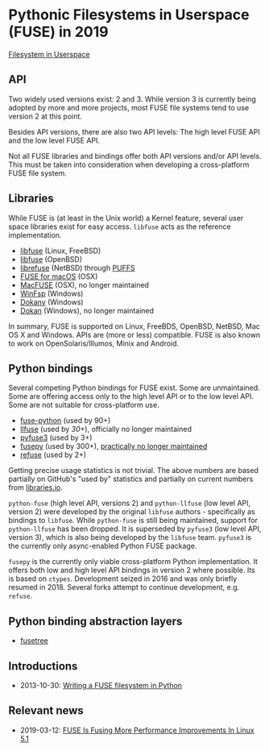 # Pythonic Filesystems in Userspace (FUSE) in 2019

[Filesystem in Userspace](https://en.wikipedia.org/wiki/Filesystem_in_Userspace)

## API

Two widely used versions exist: 2 and 3. While version 3 is currently being adopted by more and more projects, most FUSE file systems tend to use version 2 at this point.

Besides API versions, there are also two API levels: The high level FUSE API and the low level FUSE API.

Not all FUSE libraries and bindings offer both API versions and/or API levels. This must be taken into consideration when developing a cross-platform FUSE file system.

## Libraries

While FUSE is (at least in the Unix world) a Kernel feature, several user space libraries exist for easy access. `libfuse` acts as the reference implementation.

- [libfuse](https://github.com/libfuse/libfuse) (Linux, FreeBSD)
- [libfuse](https://github.com/openbsd/src/tree/master/lib/libfuse) (OpenBSD)
- [librefuse](https://github.com/NetBSD/src/tree/netbsd-8/lib/librefuse) (NetBSD) through [PUFFS](https://en.wikipedia.org/wiki/PUFFS_(NetBSD))
- [FUSE for macOS](https://github.com/osxfuse/osxfuse) (OSX)
- [MacFUSE](https://code.google.com/archive/p/macfuse/) (OSX), no longer maintained
- [WinFsp](https://github.com/billziss-gh/winfsp) (Windows)
- [Dokany](https://github.com/dokan-dev/dokany) (Windows)
- [Dokan](https://code.google.com/archive/p/dokan/) (Windows), no longer maintained

In summary, FUSE is supported on Linux, FreeBDS, OpenBSD, NetBSD, Mac OS X and Windows. APIs are (more or less) compatible. FUSE is also known to work on OpenSolaris/Illumos, Minix and Android.

## Python bindings

Several competing Python bindings for FUSE exist. Some are unmaintained. Some are offering access only to the high level API or to the low level API. Some are not suitable for cross-platform use.

- [fuse-python](https://github.com/libfuse/python-fuse) (used by 90+)
- [llfuse](https://github.com/python-llfuse/python-llfuse) (used by *30+*), officially no longer maintained
- [pyfuse3](https://github.com/libfuse/pyfuse3) (used by 3+)
- [fusepy](https://github.com/fusepy/fusepy) (used by 300+), [practically no longer maintained](https://github.com/fusepy/fusepy/issues/134)
- [refuse](https://github.com/pleiszenburg/refuse) (used by 2+)

Getting precise usage statistics is not trivial. The above numbers are based partially on GitHub's "used by" statistics and partially on current numbers from [libraries.io](https://www.libraries.io).

`python-fuse` (high level API, versions 2) and `python-llfuse` (low level API, version 2) were developed by the original `libfuse` authors - specifically as bindings to `libfuse`. While `python-fuse` is still being maintained, support for `python-llfuse` has been dropped. It is superseded by `pyfuse3` (low level API, version 3), which is also being developed by the `libfuse` team. `pyfuse3` is the currently only async-enabled Python FUSE package.

`fusepy` is the currently only viable cross-platform Python implementation. It offers both low and high level API bindings in version 2 where possible. Its is based on `ctypes`. Development seized in 2016 and was only briefly resumed in 2018. Several forks attempt to continue development, e.g. `refuse`.

## Python binding abstraction layers

- [fusetree](https://github.com/paulo-raca/fusetree)

## Introductions

- 2013-10-30: [Writing a FUSE filesystem in Python](https://www.stavros.io/posts/python-fuse-filesystem/)

## Relevant news

- 2019-03-12: [FUSE Is Fusing More Performance Improvements In Linux 5.1](https://www.phoronix.com/scan.php?page=news_item&px=Faster-FUSE-Linux-5.1)
